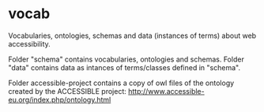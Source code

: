 # vocab
Vocabularies, ontologies, schemas and data (instances of terms) about web accessibility.

Folder "schema" contains vocabularies, ontologies and schemas.
Folder "data" contains data as intances of terms/classes defined in "schema".

Folder accessible-project contains a copy of owl files of the ontology created by the ACCESSIBLE project: http://www.accessible-eu.org/index.php/ontology.html 
